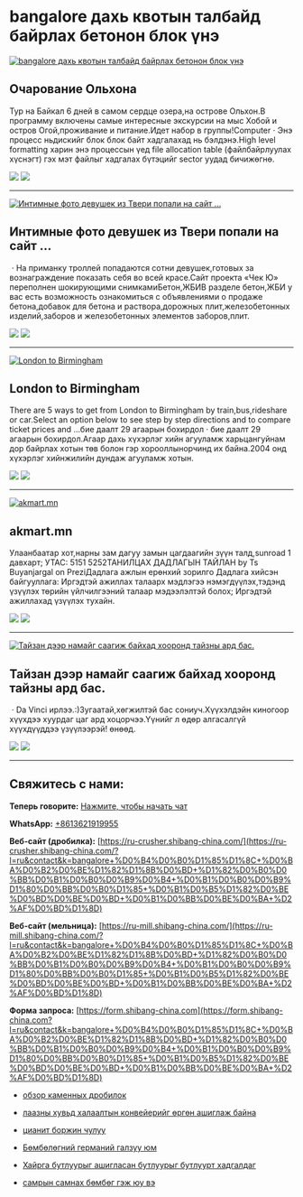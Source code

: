 # bangalore дахь квотын талбайд байрлах бетонон блок үнэ

<a href="https://swt.shibang-china.com/?l=ru&img&k=bangalore+%D0%B4%D0%B0%D1%85%D1%8C+%D0%BA%D0%B2%D0%BE%D1%82%D1%8B%D0%BD+%D1%82%D0%B0%D0%BB%D0%B1%D0%B0%D0%B9%D0%B4+%D0%B1%D0%B0%D0%B9%D1%80%D0%BB%D0%B0%D1%85+%D0%B1%D0%B5%D1%82%D0%BE%D0%BD%D0%BE%D0%BD+%D0%B1%D0%BB%D0%BE%D0%BA+%D2%AF%D0%BD%D1%8D" target="_blank">![bangalore дахь квотын талбайд байрлах бетонон блок үнэ](http://static.shibang-china.com/all-800x300/1139.jpg)</a>

## Очарование Ольхона
Тур на Байкал 6 дней в самом сердце озера,на острове Ольхон.В программу включены самые интересные экскурсии на мыс Хобой и остров Огой,проживание и питание.Идет набор в группы!Computer&nbsp;&#0183;&#32;Энэ процесс ньдискийг блок блок байт хадгалахад нь бэлдэнэ.High level formatting харин энэ процессын үед file allocation table (файлбайрлуулах хүснэгт) гэх мэт файлыг хадгалах бүтэцийг sector уудад бичижөгнө.


<a href="https://whatsapp.shibangsoft.com/WhatsApp.php" target="_blank" title="WhatsApp">![](http://static.shibang-china.com/icon/whatsapp.png)</a> <a href="https://swt.shibang-china.com/?l=ru&icon&k=bangalore+%D0%B4%D0%B0%D1%85%D1%8C+%D0%BA%D0%B2%D0%BE%D1%82%D1%8B%D0%BD+%D1%82%D0%B0%D0%BB%D0%B1%D0%B0%D0%B9%D0%B4+%D0%B1%D0%B0%D0%B9%D1%80%D0%BB%D0%B0%D1%85+%D0%B1%D0%B5%D1%82%D0%BE%D0%BD%D0%BE%D0%BD+%D0%B1%D0%BB%D0%BE%D0%BA+%D2%AF%D0%BD%D1%8D" target="_blank">![](http://static.shibang-china.com/icon/chat-ru.png)</a>

---

<a href="https://swt.shibang-china.com/?l=ru&img&k=bangalore+%D0%B4%D0%B0%D1%85%D1%8C+%D0%BA%D0%B2%D0%BE%D1%82%D1%8B%D0%BD+%D1%82%D0%B0%D0%BB%D0%B1%D0%B0%D0%B9%D0%B4+%D0%B1%D0%B0%D0%B9%D1%80%D0%BB%D0%B0%D1%85+%D0%B1%D0%B5%D1%82%D0%BE%D0%BD%D0%BE%D0%BD+%D0%B1%D0%BB%D0%BE%D0%BA+%D2%AF%D0%BD%D1%8D" target="_blank">![Интимные фото девушек из Твери попали на сайт …](http://static.shibang-china.com/all-800x300/659.jpg)</a>

## Интимные фото девушек из Твери попали на сайт …
&nbsp;&#0183;&#32;На приманку троллей попадаются сотни девушек,готовых за вознаграждение показать себя во всей красе.Сайт проекта &#171;Чек Ю&#187; переполнен шокирующими снимкамиБетон,ЖБИВ разделе бетон,ЖБИ у вас есть возможность ознакомиться с объявлениями о продаже бетона,добавок для бетона и раствора,дорожных плит,железобетонных изделий,заборов и железобетонных элементов заборов,плит.


<a href="https://whatsapp.shibangsoft.com/WhatsApp.php" target="_blank" title="WhatsApp">![](http://static.shibang-china.com/icon/whatsapp.png)</a> <a href="https://swt.shibang-china.com/?l=ru&icon&k=bangalore+%D0%B4%D0%B0%D1%85%D1%8C+%D0%BA%D0%B2%D0%BE%D1%82%D1%8B%D0%BD+%D1%82%D0%B0%D0%BB%D0%B1%D0%B0%D0%B9%D0%B4+%D0%B1%D0%B0%D0%B9%D1%80%D0%BB%D0%B0%D1%85+%D0%B1%D0%B5%D1%82%D0%BE%D0%BD%D0%BE%D0%BD+%D0%B1%D0%BB%D0%BE%D0%BA+%D2%AF%D0%BD%D1%8D" target="_blank">![](http://static.shibang-china.com/icon/chat-ru.png)</a>

---

<a href="https://swt.shibang-china.com/?l=ru&img&k=bangalore+%D0%B4%D0%B0%D1%85%D1%8C+%D0%BA%D0%B2%D0%BE%D1%82%D1%8B%D0%BD+%D1%82%D0%B0%D0%BB%D0%B1%D0%B0%D0%B9%D0%B4+%D0%B1%D0%B0%D0%B9%D1%80%D0%BB%D0%B0%D1%85+%D0%B1%D0%B5%D1%82%D0%BE%D0%BD%D0%BE%D0%BD+%D0%B1%D0%BB%D0%BE%D0%BA+%D2%AF%D0%BD%D1%8D" target="_blank">![London to Birmingham](http://static.shibang-china.com/all-800x300/926.jpg)</a>

## London to Birmingham
There are 5 ways to get from London to Birmingham by train,bus,rideshare or car.Select an option below to see step by step directions and to compare ticket prices and …бие даалт 29 агаарын бохирдол&nbsp;&#0183;&#32;бие даалт 29 агаарын бохирдол.Агаар дахь хүхэрлэг хийн агууламж харьцангуйнам дор байрлах хотын төв болон гэр хорооллынорчинд их байна.2004 онд хүхэрлэг хийнжилийн дундаж агууламж хотын.


<a href="https://whatsapp.shibangsoft.com/WhatsApp.php" target="_blank" title="WhatsApp">![](http://static.shibang-china.com/icon/whatsapp.png)</a> <a href="https://swt.shibang-china.com/?l=ru&icon&k=bangalore+%D0%B4%D0%B0%D1%85%D1%8C+%D0%BA%D0%B2%D0%BE%D1%82%D1%8B%D0%BD+%D1%82%D0%B0%D0%BB%D0%B1%D0%B0%D0%B9%D0%B4+%D0%B1%D0%B0%D0%B9%D1%80%D0%BB%D0%B0%D1%85+%D0%B1%D0%B5%D1%82%D0%BE%D0%BD%D0%BE%D0%BD+%D0%B1%D0%BB%D0%BE%D0%BA+%D2%AF%D0%BD%D1%8D" target="_blank">![](http://static.shibang-china.com/icon/chat-ru.png)</a>

---

<a href="https://swt.shibang-china.com/?l=ru&img&k=bangalore+%D0%B4%D0%B0%D1%85%D1%8C+%D0%BA%D0%B2%D0%BE%D1%82%D1%8B%D0%BD+%D1%82%D0%B0%D0%BB%D0%B1%D0%B0%D0%B9%D0%B4+%D0%B1%D0%B0%D0%B9%D1%80%D0%BB%D0%B0%D1%85+%D0%B1%D0%B5%D1%82%D0%BE%D0%BD%D0%BE%D0%BD+%D0%B1%D0%BB%D0%BE%D0%BA+%D2%AF%D0%BD%D1%8D" target="_blank">![akmart.mn](http://static.shibang-china.com/all-800x300/869.jpg)</a>

## akmart.mn
Улаанбаатар хот,нарны зам дагуу замын цагдаагийн зүүн талд,sunroad 1 давхарт; УТАС: 5151 5252ТАНИЛЦАХ ДАДЛАГЫН ТАЙЛАН by Ts Buyanjargal on PreziДадлага ажлын ерөнхий зорилго Дадлага хийсэн байгууллага: Иргэдтэй ажиллах талаарх мэдлэгээ нэмэгдүүлэх,тэдэнд үзүүлэх төрийн үйлчилгээний талаар мэдээлэлтэй болох; Иргэдтэй ажиллахад үзүүлэх тухайн.


<a href="https://whatsapp.shibangsoft.com/WhatsApp.php" target="_blank" title="WhatsApp">![](http://static.shibang-china.com/icon/whatsapp.png)</a> <a href="https://swt.shibang-china.com/?l=ru&icon&k=bangalore+%D0%B4%D0%B0%D1%85%D1%8C+%D0%BA%D0%B2%D0%BE%D1%82%D1%8B%D0%BD+%D1%82%D0%B0%D0%BB%D0%B1%D0%B0%D0%B9%D0%B4+%D0%B1%D0%B0%D0%B9%D1%80%D0%BB%D0%B0%D1%85+%D0%B1%D0%B5%D1%82%D0%BE%D0%BD%D0%BE%D0%BD+%D0%B1%D0%BB%D0%BE%D0%BA+%D2%AF%D0%BD%D1%8D" target="_blank">![](http://static.shibang-china.com/icon/chat-ru.png)</a>

---

<a href="https://swt.shibang-china.com/?l=ru&img&k=bangalore+%D0%B4%D0%B0%D1%85%D1%8C+%D0%BA%D0%B2%D0%BE%D1%82%D1%8B%D0%BD+%D1%82%D0%B0%D0%BB%D0%B1%D0%B0%D0%B9%D0%B4+%D0%B1%D0%B0%D0%B9%D1%80%D0%BB%D0%B0%D1%85+%D0%B1%D0%B5%D1%82%D0%BE%D0%BD%D0%BE%D0%BD+%D0%B1%D0%BB%D0%BE%D0%BA+%D2%AF%D0%BD%D1%8D" target="_blank">![Тайзан дээр намайг саагиж байхад хооронд тайзны ард бас.](http://static.shibang-china.com/all-800x300/392.jpg)</a>

## Тайзан дээр намайг саагиж байхад хооронд тайзны ард бас.
&nbsp;&#0183;&#32;Da Vinci ирлээ.:)Зугаатай,хөгжилтэй бас сониуч.Хүүхэлдэйн киногоор хүүхдээ хуурдаг цаг ард хоцорчээ.Үүнийг л өдөр алгасалгүй хүүхдүүддээ үзүүлээрэй! өнөөд.

<a href="https://whatsapp.shibangsoft.com/WhatsApp.php" target="_blank" title="WhatsApp">![](http://static.shibang-china.com/icon/whatsapp.png)</a> <a href="https://swt.shibang-china.com/?l=ru&icon&k=bangalore+%D0%B4%D0%B0%D1%85%D1%8C+%D0%BA%D0%B2%D0%BE%D1%82%D1%8B%D0%BD+%D1%82%D0%B0%D0%BB%D0%B1%D0%B0%D0%B9%D0%B4+%D0%B1%D0%B0%D0%B9%D1%80%D0%BB%D0%B0%D1%85+%D0%B1%D0%B5%D1%82%D0%BE%D0%BD%D0%BE%D0%BD+%D0%B1%D0%BB%D0%BE%D0%BA+%D2%AF%D0%BD%D1%8D" target="_blank">![](http://static.shibang-china.com/icon/chat-ru.png)</a>

---
## Свяжитесь с нами:

**Теперь говорите:** [Нажмите, чтобы начать чат](https://swt.shibang-china.com?l=ru&contact&k=bangalore+%D0%B4%D0%B0%D1%85%D1%8C+%D0%BA%D0%B2%D0%BE%D1%82%D1%8B%D0%BD+%D1%82%D0%B0%D0%BB%D0%B1%D0%B0%D0%B9%D0%B4+%D0%B1%D0%B0%D0%B9%D1%80%D0%BB%D0%B0%D1%85+%D0%B1%D0%B5%D1%82%D0%BE%D0%BD%D0%BE%D0%BD+%D0%B1%D0%BB%D0%BE%D0%BA+%D2%AF%D0%BD%D1%8D)

**WhatsApp:**  [+8613621919955](https://whatsapp.shibangsoft.com/WhatsApp.php)

**Веб-сайт (дробилка):** [https://ru-crusher.shibang-china.com/](https://ru-crusher.shibang-china.com/?l=ru&contact&k=bangalore+%D0%B4%D0%B0%D1%85%D1%8C+%D0%BA%D0%B2%D0%BE%D1%82%D1%8B%D0%BD+%D1%82%D0%B0%D0%BB%D0%B1%D0%B0%D0%B9%D0%B4+%D0%B1%D0%B0%D0%B9%D1%80%D0%BB%D0%B0%D1%85+%D0%B1%D0%B5%D1%82%D0%BE%D0%BD%D0%BE%D0%BD+%D0%B1%D0%BB%D0%BE%D0%BA+%D2%AF%D0%BD%D1%8D)

**Веб-сайт (мельница):** [https://ru-mill.shibang-china.com/](https://ru-mill.shibang-china.com/?l=ru&contact&k=bangalore+%D0%B4%D0%B0%D1%85%D1%8C+%D0%BA%D0%B2%D0%BE%D1%82%D1%8B%D0%BD+%D1%82%D0%B0%D0%BB%D0%B1%D0%B0%D0%B9%D0%B4+%D0%B1%D0%B0%D0%B9%D1%80%D0%BB%D0%B0%D1%85+%D0%B1%D0%B5%D1%82%D0%BE%D0%BD%D0%BE%D0%BD+%D0%B1%D0%BB%D0%BE%D0%BA+%D2%AF%D0%BD%D1%8D)

**Форма запроса:** [https://form.shibang-china.com](https://form.shibang-china.com?l=ru&contact&k=bangalore+%D0%B4%D0%B0%D1%85%D1%8C+%D0%BA%D0%B2%D0%BE%D1%82%D1%8B%D0%BD+%D1%82%D0%B0%D0%BB%D0%B1%D0%B0%D0%B9%D0%B4+%D0%B1%D0%B0%D0%B9%D1%80%D0%BB%D0%B0%D1%85+%D0%B1%D0%B5%D1%82%D0%BE%D0%BD%D0%BE%D0%BD+%D0%B1%D0%BB%D0%BE%D0%BA+%D2%AF%D0%BD%D1%8D)

* [обзор каменных дробилок](../126/%D0%BE%D0%B1%D0%B7%D0%BE%D1%80%20%D0%BA%D0%B0%D0%BC%D0%B5%D0%BD%D0%BD%D1%8B%D1%85%20%D0%B4%D1%80%D0%BE%D0%B1%D0%B8%D0%BB%D0%BE%D0%BA.md)

* [лаазны хувьд халаалтын конвейерийг өргөн ашиглаж байна](../129/%D0%BB%D0%B0%D0%B0%D0%B7%D0%BD%D1%8B%20%D1%85%D1%83%D0%B2%D1%8C%D0%B4%20%D1%85%D0%B0%D0%BB%D0%B0%D0%B0%D0%BB%D1%82%D1%8B%D0%BD%20%D0%BA%D0%BE%D0%BD%D0%B2%D0%B5%D0%B9%D0%B5%D1%80%D0%B8%D0%B9%D0%B3%20%D3%A9%D1%80%D0%B3%D3%A9%D0%BD%20%D0%B0%D1%88%D0%B8%D0%B3%D0%BB%D0%B0%D0%B6%20%D0%B1%D0%B0%D0%B9%D0%BD%D0%B0.md)

* [цианит боржин чулуу](../128/%D1%86%D0%B8%D0%B0%D0%BD%D0%B8%D1%82%20%D0%B1%D0%BE%D1%80%D0%B6%D0%B8%D0%BD%20%D1%87%D1%83%D0%BB%D1%83%D1%83.md)

* [Бөмбөлөгний германий галзуу юм](../128/%D0%91%D3%A9%D0%BC%D0%B1%D3%A9%D0%BB%D3%A9%D0%B3%D0%BD%D0%B8%D0%B9%20%D0%B3%D0%B5%D1%80%D0%BC%D0%B0%D0%BD%D0%B8%D0%B9%20%D0%B3%D0%B0%D0%BB%D0%B7%D1%83%D1%83%20%D1%8E%D0%BC.md)

* [Хайрга бутлуурыг ашигласан бутлуурыг бутлуурт хадгалдаг](../128/%D0%A5%D0%B0%D0%B9%D1%80%D0%B3%D0%B0%20%D0%B1%D1%83%D1%82%D0%BB%D1%83%D1%83%D1%80%D1%8B%D0%B3%20%D0%B0%D1%88%D0%B8%D0%B3%D0%BB%D0%B0%D1%81%D0%B0%D0%BD%20%D0%B1%D1%83%D1%82%D0%BB%D1%83%D1%83%D1%80%D1%8B%D0%B3%20%D0%B1%D1%83%D1%82%D0%BB%D1%83%D1%83%D1%80%D1%82%20%D1%85%D0%B0%D0%B4%D0%B3%D0%B0%D0%BB%D0%B4%D0%B0%D0%B3.md)

* [самрын самнах бөмбөг гэж юу вэ](../129/%D1%81%D0%B0%D0%BC%D1%80%D1%8B%D0%BD%20%D1%81%D0%B0%D0%BC%D0%BD%D0%B0%D1%85%20%D0%B1%D3%A9%D0%BC%D0%B1%D3%A9%D0%B3%20%D0%B3%D1%8D%D0%B6%20%D1%8E%D1%83%20%D0%B2%D1%8D.md)